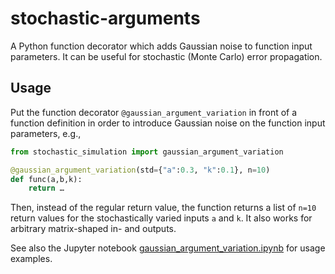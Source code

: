 # stochastic-arguments
A Python function decorator which adds Gaussian noise to function input parameters.
It can be useful for stochastic (Monte Carlo) error propagation.

## Usage
Put the function decorator `@gaussian_argument_variation` in front of a function definition in order to introduce Gaussian noise on the function input parameters, e.g., 

```python
from stochastic_simulation import gaussian_argument_variation

@gaussian_argument_variation(std={"a":0.3, "k":0.1}, n=10)
def func(a,b,k):
    return …
```

Then, instead of the regular return value, 
the function returns a list of `n=10` return values for the stochastically varied inputs `a` and `k`. 
It also works for arbitrary matrix-shaped in- and outputs. 

See also the Jupyter notebook [gaussian_argument_variation.ipynb](gaussian_argument_variation.ipynb) for usage examples.
